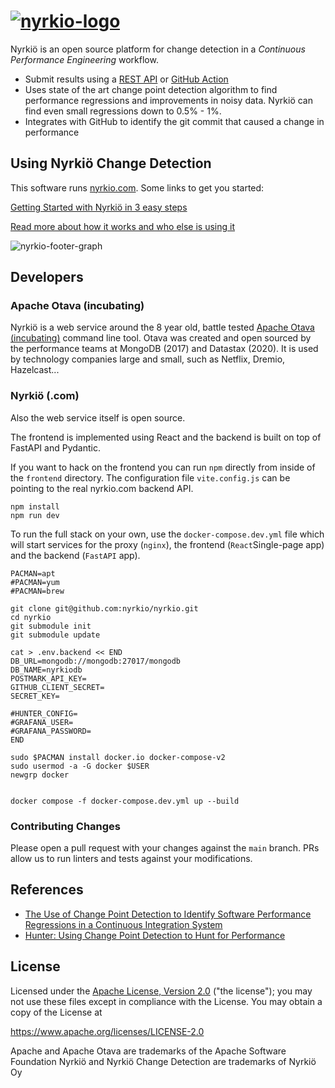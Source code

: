 # [![nyrkio-logo]][product]

Nyrkiö is an open source platform for change detection in a *Continuous Performance Engineering*
workflow.

- Submit results using a [REST API][nyrkio-getting-started] or [GitHub Action][github-action]
- Uses state of the art change point detection algorithm to find performance regressions and improvements in noisy data.
  Nyrkiö can find even small regressions down to 0.5% - 1%.
- Integrates with GitHub to identify the git commit that caused a change in performance

## Using Nyrkiö Change Detection

This software runs [nyrkio.com][dotcom]. Some links to get you started:

[Getting Started with Nyrkiö in 3 easy steps][nyrkio-getting-started]

[Read more about how it works and who else is using it][product]

![nyrkio-footer-graph]

## Developers

### Apache Otava (incubating)

Nyrkiö is a web service around the 8 year old, battle tested [Apache Otava (incubating)][otava]
command line tool. Otava was created and open sourced by the performance teams at MongoDB (2017) and
Datastax (2020). It is used by technology companies large and small, such as Netflix, Dremio, Hazelcast...

### Nyrkiö (.com)

Also the web service itself is open source.

The frontend is implemented using React and the backend is built on top of FastAPI and Pydantic.

If you want to hack on the frontend you can run `npm` directly from inside of the `frontend` directory.
The configuration file `vite.config.js` can be pointing to the real nyrkio.com backend API.

```console
npm install
npm run dev
```

To run the full stack on your own, use the `docker-compose.dev.yml` file which will start services
for the proxy (`nginx`), the frontend (`React`Single-page app) and the backend (`FastAPI` app).


```console
PACMAN=apt
#PACMAN=yum
#PACMAN=brew

git clone git@github.com:nyrkio/nyrkio.git
cd nyrkio
git submodule init
git submodule update

cat > .env.backend << END
DB_URL=mongodb://mongodb:27017/mongodb
DB_NAME=nyrkiodb
POSTMARK_API_KEY=
GITHUB_CLIENT_SECRET=
SECRET_KEY=

#HUNTER_CONFIG=
#GRAFANA_USER=
#GRAFANA_PASSWORD=
END

sudo $PACMAN install docker.io docker-compose-v2
sudo usermod -a -G docker $USER
newgrp docker


docker compose -f docker-compose.dev.yml up --build
```

### Contributing Changes

Please open a pull request with your changes against the `main` branch. PRs allow us to run linters and tests against your modifications.

## References

- [The Use of Change Point Detection to Identify Software Performance Regressions in a Continuous Integration System](https://arxiv.org/pdf/2003.00584)
- [Hunter: Using Change Point Detection to Hunt for Performance](https://arxiv.org/pdf/2301.03034.pdf)


[product]: https://nyrkio.com/product
[dotcom]: https://nyrkio.com
[nyrkio-getting-started]: https://nyrkio.com/docs/getting-started
[nyrkio-logo]: https://nyrkio.com/p/logo/full/Brown/NyrkioLogo_Final_Full_Brown-200px.png
[nyrkio-footer-graph]: https://nyrkio.com/assets/footer-white-graphic-8R7Ap4-5.png
[github-action]: https://github.com/nyrkio/change-detection
[otava]: https://otava.apache.org

## License

Licensed under the [Apache License, Version 2.0](https://opensource.org/license/apache-2-0/) ("the license"); you may not use these files except in compliance with the License. You may obtain a copy of the License at

https://www.apache.org/licenses/LICENSE-2.0


Apache and Apache Otava are trademarks of the Apache Software Foundation
Nyrkiö and Nyrkiö Change Detection are trademarks of Nyrkiö Oy
